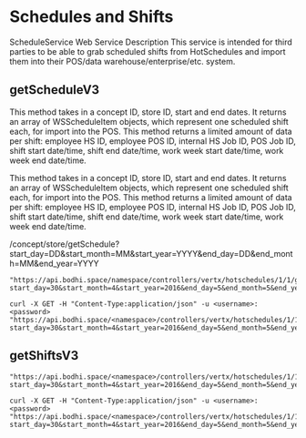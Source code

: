 # Schedules and Shifts


ScheduleService Web ServiceDescriptionThis service is intended for third parties to be able to grab scheduled shifts from HotSchedules and import theminto their POS/data warehouse/enterprise/etc. system.


## getScheduleV3

This method takes in a concept ID, store ID, start and end dates. Itreturns an array of WSScheduleItem objects, which represent onescheduled shift each, for import into the POS. This method returns alimited amount of data per shift: employee HS ID, employee POS ID,internal HS Job ID, POS Job ID, shift start date/time, shift enddate/time, work week start date/time, work week end date/time.
This method takes in a concept ID, store ID, start and end dates. It returns an array of WSScheduleItemobjects, which represent one scheduled shift each, for import into the POS. This method returns a limitedamount of data per shift: employee HS ID, employee POS ID, internal HS Job ID, POS Job ID, shift startdate/time, shift end date/time, work week start date/time, work week end date/time.

/concept/store/getSchedule?start_day=DD&start_month=MM&start_year=YYYY&end_day=DD&end_month=MM&end_year=YYYY






```
"https://api.bodhi.space/namespace/controllers/vertx/hotschedules/1/1/getSchedule?start_day=30&start_month=4&start_year=2016&end_day=5&end_month=5&end_year=2016"
```



````
curl -X GET -H "Content-Type:application/json" -u <username>:<password> "https://api.bodhi.space/<namespace>/controllers/vertx/hotschedules/1/1/getScheduleV3?start_day=30&start_month=4&start_year=2016&end_day=5&end_month=5&end_year=2016"

````


## getShiftsV3


````
"https://api.bodhi.space/<namespace>/controllers/vertx/hotschedules/1/1/getShiftsV3?start_day=30&start_month=4&start_year=2016&end_day=5&end_month=5&end_year=2016"
````


````
curl -X GET -H "Content-Type:application/json" -u <username>:<password> "https://api.bodhi.space/<namespace>/controllers/vertx/hotschedules/1/1/getShiftsV3?start_day=30&start_month=4&start_year=2016&end_day=5&end_month=5&end_year=2016"
````